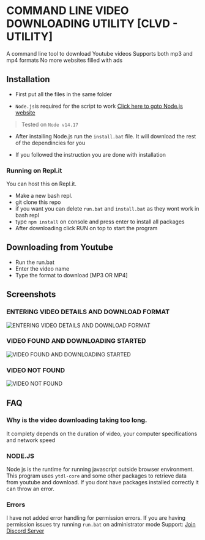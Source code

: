 # COMMAND LINE VIDEO DOWNLOADING UTILITY [CLVD - UTILITY]
A command line tool to download Youtube videos
Supports both mp3 and mp4 formats
No more websites filled with ads

## Installation
- First put all the files in the same folder

- `Node.js`is required for the script to work [Click here to goto Node.js website](https://nodejs.org/en/)
> Tested on `Node v14.17`

- After installing Node.js run the `install.bat` file. It will download the rest of the dependincies for you

- If you followed the instruction you are done with installation


### Running on Repl.it
You can host this on Repl.it. 
- Make a new bash repl.
- git clone this repo
- if you want you can delete `run.bat` and `install.bat` as they wont work in bash repl
- type `npm install` on console and press enter to install all packages
- After downloading click RUN on top to start the program



## Downloading from Youtube

- Run the run.bat
- Enter the video name
- Type the format to download [MP3 OR MP4]


## Screenshots
 ### ENTERING VIDEO DETAILS AND DOWNLOAD FORMAT
![ENTERING VIDEO DETAILS AND DOWNLOAD FORMAT](https://cdn.discordapp.com/attachments/894302915508969482/894954795692064808/unknown.png)

### VIDEO FOUND AND DOWNLOADING STARTED
![VIDEO FOUND AND DOWNLOADING STARTED](https://cdn.discordapp.com/attachments/894302915508969482/894955079717777438/unknown.png)

### VIDEO NOT FOUND
![VIDEO NOT FOUND](https://cdn.discordapp.com/attachments/894302915508969482/894956324348121148/unknown.png)


## FAQ

### Why is the video downloading taking too long.
It complety depends on the duration of video, your computer specifications and network speed

### NODE.JS
Node js is the runtime for running javascript outside browser environment. This program uses `ytdl-core` and some other packages to retrieve data from youtube and download. If you dont have packages installed correctly it can throw an error.

### Errors
I have not added error handling for permission errors.
If you are having permission issues try running `run.bat` on administrator mode
Support: [Join Discord Server](https://discord.gg/3qTY9JdQ6z)